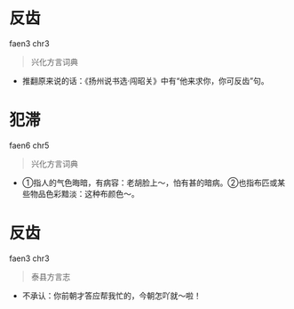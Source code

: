 # 反齿
faen3 chr3
> 兴化方言词典
- 推翻原来说的话：《扬州说书选·闯昭关》中有“他来求你，你可反齿”句。

# 犯滞
faen6 chr5
> 兴化方言词典
- ①指人的气色晦暗，有病容：老胡脸上～，怕有甚的暗病。②也指布匹或某些物品色彩黯淡：这种布颜色～。

# 反齿
faen3 chr3
> 泰县方言志
- 不承认：你前朝才答应帮我忙的，今朝怎吖就～啦！
